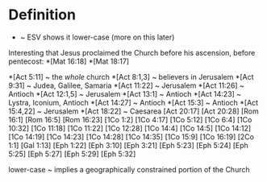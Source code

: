 # Definition


* ~ ESV shows it lower-case (more on this later)

Interesting that Jesus proclaimed the Church before his ascension, before pentecost:
	*[Mat 16:18]
	*[Mat 18:17]

*[Act 5:11] ~ the _whole_ church
*[Act 8:1,3] ~ believers in Jerusalem
*[Act 9:31] ~ Judea, Galilee, Samaria
*[Act 11:22] ~ Jerusalem
*[Act 11:26] ~ Antioch
*[Act 12:1,5] ~ Jerusalem
*[Act 13:1] ~ Antioch
*[Act 14:23] ~ Lystra, Iconium, Antioch
*[Act 14:27] ~ Antioch
*[Act 15:3] ~ Antioch
*[Act 15:4,22] ~ Jerusalem
*[Act 18:22] ~ Caesarea
[Act 20:17]
[Act 20:28]
[Rom 16:1]
[Rom 16:5]
[Rom 16:23]
[1Co 1:2]
[1Co 4:17]
[1Co 5:12]
[1Co 6:4]
[1Co 10:32]
[1Co 11:18]
[1Co 11:22]
[1Co 12:28]
[1Co 14:4]
[1Co 14:5]
[1Co 14:12]
[1Co 14:19]
[1Co 14:23]
[1Co 14:28]
[1Co 14:35]
[1Co 15:9]
[1Co 16:19]
[2Co 1:1]
[Gal 1:13]
[Eph 1:22]
[Eph 3:10]
[Eph 3:21]
[Eph 5:23]
[Eph 5:24]
[Eph 5:25]
[Eph 5:27]
[Eph 5:29]
[Eph 5:32]


lower-case ~ implies a geographically constrained portion of the Church

